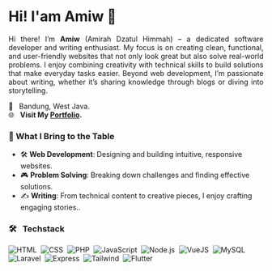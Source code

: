<h1 align="left">Hi! I'am Amiw 🌟 
<!--   <img src="https://media.giphy.com/media/xUPGcyi7WWaCiLg8JW/giphy.gif" alt="Shining Sun" width="50" /> -->
</h1>
<!--
<p align="center">
<img src="https://media.giphy.com/media/L8K62iTDkzGX6/giphy.gif" alt="Coding GIF" width="300" />
</p>
-->
<p align="justify"> Hi there! I’m <strong>Amiw</strong> (Amirah Dzatul Himmah) – a dedicated software developer and writing enthusiast. My focus is on creating clean, functional, and user-friendly websites that not only look great but also solve real-world problems. I enjoy combining creativity with technical skills to build solutions that make everyday tasks easier. Beyond web development, I’m passionate about writing, whether it’s sharing knowledge through blogs or diving into storytelling. </p>

📍 &nbsp; Bandung, West Java. <br>
🌐 &nbsp; **Visit My <a href="https://amiwdzh.vercel.app" target="_blank">Portfolio</a>.**
<!-- 🌐 &nbsp; **Visit My [Portfolio](https://amiwdzh.vercel.app){:target="_blank"}.** <br> -->
<!-- 📄 &nbsp; **Take A Look At My [Resume](#).** -->

### 🔧 What I Bring to the Table
- 🛠 **Web Development**: Designing and building intuitive, responsive websites.
- 🎮 **Problem Solving**: Breaking down challenges and finding effective solutions.  
- ✍️ **Writing**: From technical content to creative pieces, I enjoy crafting engaging stories..  

### 🛠️ &nbsp; Techstack

<p align="left">

![HTML](https://img.shields.io/badge/-HTML-05122A?style=flat&logo=HTML5)&nbsp;
![CSS](https://img.shields.io/badge/-CSS-05122A?style=flat&logo=css)&nbsp;
![PHP](https://img.shields.io/badge/-PHP-05122A?style=flat&logo=php)&nbsp;
![JavaScript](https://img.shields.io/badge/-JavaScript-05122A?style=flat&logo=javascript)&nbsp;
![Node.js](https://img.shields.io/badge/-Node.js-05122A?style=flat&logo=node.js)&nbsp;
![VueJS](https://img.shields.io/badge/-Vue.js-05122A?style=flat&logo=vue.js)&nbsp;
![MySQL](https://img.shields.io/badge/-MySQL-05122A?style=flat&logo=mysql)&nbsp;
![Laravel](https://img.shields.io/badge/-Laravel-05122A?style=flat&logo=Laravel)&nbsp;
![Express](https://img.shields.io/badge/-Express.js-05122A?style=flat&logo=express)&nbsp;
![Tailwind](https://img.shields.io/badge/-Tailwind%20CSS-05122A?style=flat&logo=tailwind-css)&nbsp;
![Flutter](https://img.shields.io/badge/-Flutter-05122A?style=flat&logo=flutter)&nbsp;
<!--
![Figma](https://img.shields.io/badge/-Figma-05122A?style=flat&logo=figma)&nbsp;
![React](https://img.shields.io/badge/-React-05122A?style=flat&logo=react)&nbsp;
![Python](https://img.shields.io/badge/-Python-05122A?style=flat&logo=python)&nbsp;
![Dart](https://img.shields.io/badge/-Dart-05122A?style=flat&logo=dart)&nbsp; -->

</p>

<!--
### ⚙️ &nbsp;GitHub Analytics

<p align="left">
<a href="https://github.com/amirahdzh">
  <img height="180em" src="https://github-readme-stats-eight-theta.vercel.app/api?username=amirahdzh&show_icons=true&theme=algolia&include_all_commits=true&count_private=true"/>
  &nbsp;
  <img height="180em" src="https://github-readme-stats-eight-theta.vercel.app/api/top-langs/?username=amirahdzh&layout=compact&langs_count=8&theme=algolia"/>
</a>
</p>

![](https://komarev.com/ghpvc/?username=amirahdzh&color=ff69b4) -->

<!-- ---
<h3 align="center">Let’s Connect!</h3>

<p align="center">
<a href="https://www.facebook.com/amiwdzh"><img src="https://img.shields.io/badge/Amiw%20Dzh-1877F2?style=for-the-badge&logo=facebook&logoColor=white"/></a>
<a href="mailto:amirahdzh@gmail.com"><img src="https://img.shields.io/badge/amirahdzh@gmail.com-FD1D1D?style=for-the-badge&logo=gmail&logoColor=white"/></a>
<a href="https://www.linkedin.com/in/amirahdzh/"><img src="https://img.shields.io/badge/-Amirah%20Dzatul%20Himmah-0077B5?style=for-the-badge&logo=linkedin&logoColor=white"/></a>
</p> <p align="center">
<a href="https://medium.com/@amiwdzh"><img src="https://img.shields.io/badge/@amiwdzh-000000?style=for-the-badge&logo=medium&logoColor=white"/></a>
<a href="https://www.instagram.com/amiw.dzh/"><img src="https://img.shields.io/badge/@amiw.dzh-E2306C?style=for-the-badge&logo=instagram&logoColor=white"/></a>
<a href="https://x.com/amiwdzh"><img src="https://img.shields.io/badge/@amiwdzh-000000?style=for-the-badge&logo=x&logoColor=white"/></a>
</p>
-->

